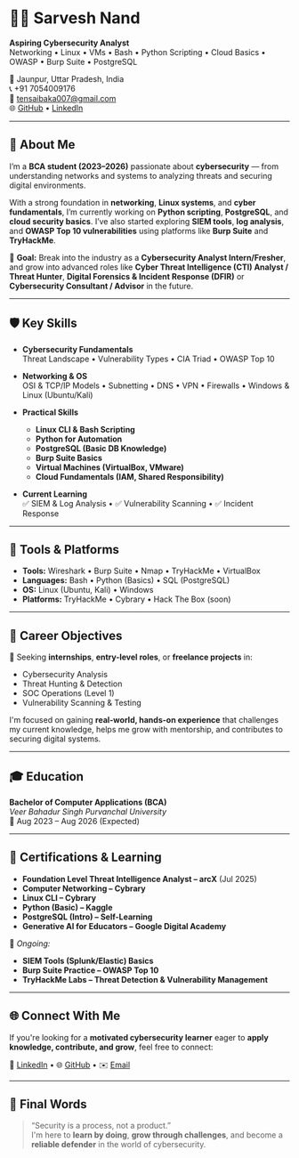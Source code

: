 # 👨‍💻 Sarvesh Nand  

**Aspiring Cybersecurity Analyst**  
Networking • Linux • VMs • Bash • Python Scripting • Cloud Basics • OWASP • Burp Suite • PostgreSQL  

📍 Jaunpur, Uttar Pradesh, India  
📞 +91 7054009176  
📧 [tensaibaka007@gmail.com](mailto:tensaibaka007@gmail.com)  
🌐 [GitHub](https://github.com/SarveshNand) • [LinkedIn](https://www.linkedin.com/in/sarvesh-nand-903a94284/)  

---

## 🔐 About Me  

I’m a **BCA student (2023–2026)** passionate about **cybersecurity** — from understanding networks and systems to analyzing threats and securing digital environments.

With a strong foundation in **networking**, **Linux systems**, and **cyber fundamentals**, I’m currently working on **Python scripting**, **PostgreSQL**, and **cloud security basics**. I’ve also started exploring **SIEM tools**, **log analysis**, and **OWASP Top 10 vulnerabilities** using platforms like **Burp Suite** and **TryHackMe**.

📌 **Goal:** Break into the industry as a **Cybersecurity Analyst Intern/Fresher**, and grow into advanced roles like **Cyber Threat Intelligence (CTI) Analyst / Threat Hunter**, **Digital Forensics & Incident Response (DFIR)** or **Cybersecurity Consultant / Advisor** in the future.

---

## 🛡️ Key Skills  

- **Cybersecurity Fundamentals**  
  Threat Landscape • Vulnerability Types • CIA Triad • OWASP Top 10  

- **Networking & OS**  
  OSI & TCP/IP Models • Subnetting • DNS • VPN • Firewalls • Windows & Linux (Ubuntu/Kali)  

- **Practical Skills**  
  - **Linux CLI & Bash Scripting**  
  - **Python for Automation**  
  - **PostgreSQL (Basic DB Knowledge)**  
  - **Burp Suite Basics**  
  - **Virtual Machines (VirtualBox, VMware)**  
  - **Cloud Fundamentals (IAM, Shared Responsibility)**  

- **Current Learning**  
  ✅ SIEM & Log Analysis • ✅ Vulnerability Scanning • ✅ Incident Response  

---

## 🧰 Tools & Platforms  

- **Tools:** Wireshark • Burp Suite • Nmap • TryHackMe • VirtualBox  
- **Languages:** Bash • Python (Basics) • SQL (PostgreSQL)  
- **OS:** Linux (Ubuntu, Kali) • Windows  
- **Platforms:** TryHackMe • Cybrary • Hack The Box (soon)  

---

## 🎯 Career Objectives  

🔎 Seeking **internships**, **entry-level roles**, or **freelance projects** in:  
- Cybersecurity Analysis  
- Threat Hunting & Detection  
- SOC Operations (Level 1)  
- Vulnerability Scanning & Testing  

I'm focused on gaining **real-world, hands-on experience** that challenges my current knowledge, helps me grow with mentorship, and contributes to securing digital systems.

---

## 🎓 Education  

**Bachelor of Computer Applications (BCA)**  
*Veer Bahadur Singh Purvanchal University*  
📅 Aug 2023 – Aug 2026 (Expected)  

---

## 📜 Certifications & Learning  

- **Foundation Level Threat Intelligence Analyst – arcX** (Jul 2025)  
- **Computer Networking – Cybrary**  
- **Linux CLI – Cybrary**  
- **Python (Basic) – Kaggle**  
- **PostgreSQL (Intro) – Self-Learning**  
- **Generative AI for Educators – Google Digital Academy**  

🧪 *Ongoing:*  
- **SIEM Tools (Splunk/Elastic) Basics**  
- **Burp Suite Practice – OWASP Top 10**  
- **TryHackMe Labs – Threat Detection & Vulnerability Management**  

---

## 🌐 Connect With Me  

If you're looking for a **motivated cybersecurity learner** eager to **apply knowledge, contribute, and grow**, feel free to connect:  

💼 [LinkedIn](https://www.linkedin.com/in/sarvesh-nand-903a94284/) • 🌐 [GitHub](https://github.com/SarveshNand) • ✉️ [Email](mailto:tensaibaka007@gmail.com)

---

## 📌 Final Words  

> “Security is a process, not a product.”  
> I'm here to **learn by doing**, **grow through challenges**, and become a **reliable defender** in the world of cybersecurity.
> 
